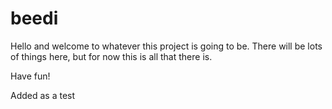 beedi
=====
Hello and welcome to whatever this project is going to be. 
There will be lots of things here, but for now this is all that there is.

Have fun!

Added as a test
